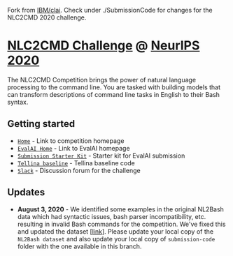 Fork from [IBM/clai](https://github.com/IBM/clai/tree/2ad172acbed0c1ec870cc39f47635adea39f19c0). Check under ./SubmissionCode for changes for the NLC2CMD 2020 challenge.

# [NLC2CMD Challenge](http://ibm.biz/nlc2cmd) @ [NeurIPS 2020](https://neurips.cc/Conferences/2020/CompetitionTrack)


The NLC2CMD Competition brings the power of natural language processing to the command line. You are tasked with building models that can transform descriptions of command line tasks in English to their Bash syntax.

## Getting started

- [`Home`](http://ibm.biz/nlc2cmd) - Link to competition homepage
- [`EvalAI Home`](https://evalai.cloudcv.org/web/challenges/challenge-page/674/overview) - Link to EvalAI homepage
- [`Submission Starter Kit`](./submission-code) - Starter kit for EvalAI submission
- [`Tellina baseline`](./tellina-baseline) - Tellina baseline code
- [`Slack`](http://ibm.biz/clai-slack) - Discussion forum for the challenge


## Updates

- **August  3, 2020** - We identified some examples in the original NL2Bash data which had syntactic issues, bash parser incompatibility, etc. resulting in invalid Bash commands for the competition. We've fixed this and updated the dataset [[link](./docs/nl2bash-data.md)]. Please update your local copy of the `NL2Bash dataset` and also update your local copy of `submission-code` folder with the one available in this branch.
